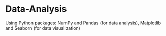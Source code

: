 # Data-Analysis
Using Python packages: 
NumPy and Pandas (for data analysis),
Matplotlib and Seaborn (for data visualization)
